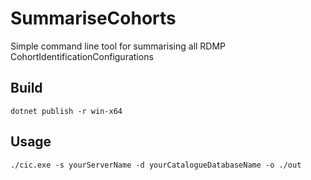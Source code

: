 # SummariseCohorts
Simple command line tool for summarising all RDMP CohortIdentificationConfigurations


## Build

```
dotnet publish -r win-x64
```

## Usage

```
./cic.exe -s yourServerName -d yourCatalogueDatabaseName -o ./out
```
